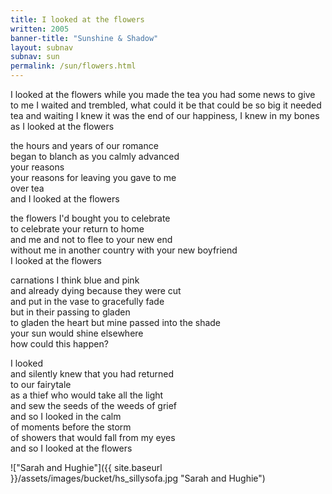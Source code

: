 ```yaml
---
title: I looked at the flowers
written: 2005
banner-title: "Sunshine & Shadow" 
layout: subnav
subnav: sun
permalink: /sun/flowers.html
---
```


<div class="poem">
I looked at the flowers  
while you made the tea  
you had some news to give to me  
I waited and trembled, what could it be  
that could be so big it needed tea and  
waiting  
I knew it was the end of our  
happiness, I knew in my bones as I  
looked at the flowers  
  
the hours and years of our romance  
began to blanch as you calmly advanced  
your reasons  
your reasons for leaving you gave to me  
over tea  
and I looked at the flowers  
  
the flowers I'd bought you to celebrate  
to celebrate your return to home  
and me and not to flee to your new end  
without me in another country with your new boyfriend  
I looked at the flowers  
  
carnations I think blue and pink  
and already dying because they were cut  
and put in the vase to gracefully fade  
but in their passing to gladen  
to gladen the heart but mine passed into the shade  
your sun would shine elsewhere  
how could this happen?  

I looked  
and silently knew that you had returned  
to our fairytale  
as a thief who would take all the light  
and sew the seeds of the weeds of grief  
and so I looked in the calm  
of moments before the storm  
of showers that would fall from my eyes  
and so I looked at the flowers  
</div>


!["Sarah and Hughie"]({{ site.baseurl }}/assets/images/bucket/hs_sillysofa.jpg "Sarah and Hughie")
